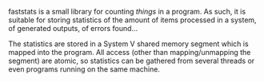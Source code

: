 faststats is a small library for counting _things_ in a program.
As such, it is suitable for storing statistics of the amount of
items processed in a system, of generated outputs, of errors found…

The statistics are stored in a System V shared memory segment which
is mapped into the program. All access (other than mapping/unmapping
the segment) are atomic, so statistics can be gathered from several
threads or even programs running on the same machine.
